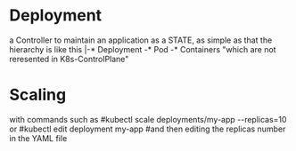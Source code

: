 # Deployment
a Controller to maintain an application as a STATE, as simple as that
the hierarchy is like this
|-* Deployment
  -* Pod
    -* Containers "which are not reresented in K8s-ControlPlane"
    
# Scaling
with commands such as
#kubectl scale deployments/my-app --replicas=10
or
#kubectl edit deployment my-app #and then editing the replicas number in the YAML file
